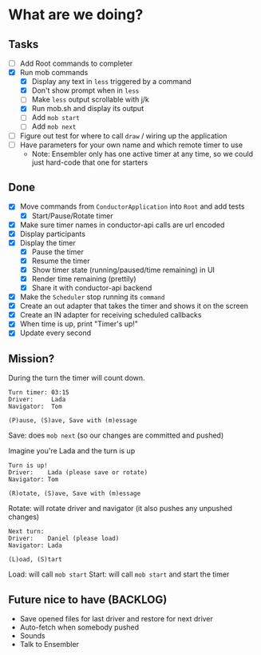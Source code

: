 # What are we doing?

## Tasks

- [ ] Add Root commands to completer
- [X] Run mob commands
  - [X] Display any text in `less` triggered by a command
  - [X] Don't show prompt when in `less`
  - [ ] Make `less` output scrollable with j/k
  - [X] Run mob.sh and display its output
  - [ ] Add `mob start`
  - [ ] Add `mob next`
- [ ] Figure out test for where to call `draw` / wiring up the application
- [ ] Have parameters for your own name and which remote timer to use
  - Note: Ensembler only has one active timer at any time, so we could just
    hard-code that one for starters

## Done

- [X] Move commands from `ConductorApplication` into `Root` and add tests
  - [X] Start/Pause/Rotate timer
- [X] Make sure timer names in conductor-api calls are url encoded
- [X] Display participants
- [X] Display the timer
  - [X] Pause the timer
  - [X] Resume the timer
  - [X] Show timer state (running/paused/time remaining) in UI
  - [X] Render time remaining (prettily)
  - [X] Share it with conductor-api backend
- [X] Make the `Scheduler` stop running its `command`
- [X] Create an out adapter that takes the timer and shows it on the screen
- [X] Create an IN adapter for receiving scheduled callbacks
- [X] When time is up, print "Timer's up!"
- [X] Update every second

## Mission?

During the turn the timer will count down.
```text
Turn timer: 03:15
Driver:     Lada
Navigator:  Tom

(P)ause, (S)ave, Save with (m)essage
```

Save: does `mob next` (so our changes are committed and pushed)

Imagine you're Lada and the turn is up

```text
Turn is up!
Driver:    Lada (please save or rotate)
Navigator: Tom

(R)otate, (S)ave, Save with (m)essage
```

Rotate: will rotate driver and navigator (it also pushes any unpushed changes)

```text
Next turn:
Driver:    Daniel (please load)
Navigator: Lada

(L)oad, (S)tart
```

Load: will call `mob start`
Start: will call `mob start` and start the timer

## Future nice to have (BACKLOG)

- Save opened files for last driver and restore for next driver
- Auto-fetch when somebody pushed
- Sounds
- Talk to Ensembler

